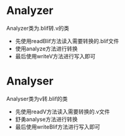 # Analyzer
Analyzer类为.blif转.v的类
- 先使用readBlif方法读入需要转换的.blif文件
- 使用analyze方法进行转换
- 最后使用writeV方法进行写入即可
# Analyser
Analyser类为v转.blif的类
- 先使用readV方法读入需要转换的.v文件
- 舒勇analyse方法进行转换
- 最后使用writeBlif方法进行写入即可
